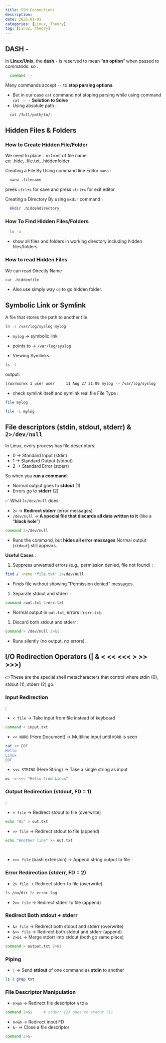```yaml
---
title: SSH Connections
description: 
date: 2025-01-01
categories: [Linux, Theory]
tag: [Linux, Theory]
---
```


## DASH `-`
In **Linux/Unix**, the **dash** `-` is reserved to mean “**an option**” when passed to commands.
so
: 
```bash
  command --
```
Many commands accept `--` to **stop parsing options**.

- But in our case `cat` command not stoping parsing while using command `cat -- -`
**Solution to Solve**
- Using absolute path
: 
```bash
  cat /full/path/to/-
```

## Hidden Files & Folders

### How to Create Hidden File/Folder
We need to place `.` in front of file name. <br>
ex: .hide, .file.txt, .hiddenfolder

Creating a File By Using command line Editor `nano`
: 
```bash
  nano .filename
```
prees `ctrl+s` for save and press `ctrl+x` for exit editor

Creating a Directory By using `mkdir` command
: 
```bash
  mkdir .hiddendirectory
```

### How To Find Hidden Files/Folders
```bash
  ls -a
```
- show all files and folders in working directory including hidden files/folders


### How to read Hidden Files
We can read Directly Name
```bash
cat .hiddenfile
```

- Also use simply way `cd` to go hidden folder. 

## Symbolic Link or Symlink
A file that stores the path to another file.

```bash
ln -s /var/log/syslog mylog
```
- `mylog` → symbolic link
- points to → `/var/log/syslog`

- Viewing Symlinks
: 
```bash
ls -l
```
output:
```bash
lrwxrwxrwx 1 user user     11 Aug 27 21:00 mylog -> /var/log/syslog
```

- check symlink itself and symlink real file File Type
: 
```bash
file mylog
```
```bash
file -L mylog
```


## File descriptors (stdin, stdout, stderr) & `2>/dev/null`

In Linux, every process has file descriptors: 
- 0 → Standard Input (stdin)
- 1 → Standard Output (stdout)
- 2 → Standard Error (stderr)

So when you **run a command**:
- Normal output goes to **stdout** (1)
- Errors go to **stderr** (2)

✅ What `2>/dev/null` does: 
- `2>` → **Redirect stderr** (error messages)
- `/dev/null` → **A special file that discards all data written to it** (like a “**black hole**”)
```bash
command 2>/dev/null
```
- Runs the command, but **hides all error messages**.Normal output (`stdout`) still appears.

**Useful Cases**
: 

1. Suppress unwanted errors (e.g., permission denied, file not found)
: 
```bash
find / -name "file.txt" 2>/dev/null
```
- Finds file without showing "Permission denied" messages.

1. Separate stdout and stderr
: 
```bash
command >out.txt 2>err.txt
```
- Normal output in `out.txt`, errors in `err.txt`.

1. Discard both stdout and stderr
: 
```bash
command > /dev/null 2>&1
```
- Runs silently (no output, no errors).


## I/O Redirection Operators (| & < << <<< > >> >>>)
👉These are the special shell metacharacters that control where stdin (0), stdout (1), stderr (2) go.

### Input Redirection
: 
- `< file` → Take input from file instead of keyboard
```bash
command < input.txt
```
- `<< WORD` (Here Document) → Multiline input until `WORD` is seen
```bash
cat << EOF
Hello
Linux
EOF
```
- `<<< STRING` (Here String) → Take a single string as input
```bash
wc -w <<< "Hello from Linux"
```

### Output Redirection (stdout, FD = 1)
: 
- `> file` → Redirect stdout to file (overwrite)
```bash
echo "Hi" > out.txt
```
- `>> file` → Redirect stdout to file (append)
```bash
echo "Another line" >> out.txt
```
<br>

- `>>> file` (bash extension) → Append string output to file

### Error Redirection (stderr, FD = 2)
- `2> file` → Redirect stderr to file (overwrite)
```bash
ls /no/dir 2> error.log
```
- `2>> file` → Redirect stderr to file (append)

### Redirect Both stdout + stderr
- `&> file` → Redirect both stdout and stderr (overwrite)
- `&>> file` → Redirect both stdout and stderr (append)
- `2>&1` → Merge stderr into stdout (both go same place)
```bash
command > output.txt 2>&1
```

### Piping
- `|` → Send **stdout** of one command as **stdin** to another
```bash
ls | grep txt
```

### File Descriptor Manipulation
- `n>&m` → Redirect file descriptor `n` to `m`
```bash
command 2>&1     # stderr (2) goes to stdout (1)
```
- `n<&m` → Redirect input FD
- `&-` → Close a file descriptor
```bash
command 2>&-
```

